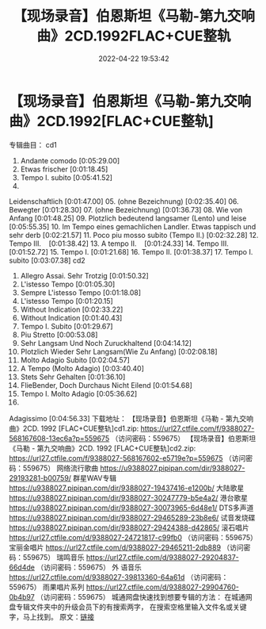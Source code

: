 ﻿---
title: 【现场录音】伯恩斯坦《马勒-第九交响曲》2CD.1992FLAC+CUE整轨
date: 2022-04-22 19:53:42
categories: 古典音乐、新世纪、纯音雅乐
tags: 纯音乐
---
# 【现场录音】伯恩斯坦《马勒-第九交响曲》2CD.1992[FLAC+CUE整轨]

专辑曲目：
cd1
01. Andante
comodo
[0:05:29.00]
02. Etwas
frischer
[0:01:18.45]
03. Tempo I.
subito
[0:05:41.52]
04.
Leidenschaftlich
[0:01:47.00]
05. (ohne
Bezeichnung)
[0:02:35.40]
06. Bewegter
[0:01:28.30]
07. (ohne
Bezeichnung)
[0:01:36.73]
08. Wie von
Anfang
[0:01:48.25]
09. Plotzlich bedeutend
langsamer (Lento) und leise
[0:05:55.35]
10. Im Tempo eines gemachlichen
Landler. Etwas tappisch und sehr derb
[0:02:21.57]
11. Poco piu mosso subito
(Tempo II.)
[0:02:32.28]
12. Tempo
III.    [0:01:38.42]
13. A tempo
II.    [0:01:24.33]
14. Tempo
III.    [0:01:52.72]
15. Tempo I.
[0:01:21.68]
16. Tempo II.
[0:01:38.37]
17. Tempo I.
subito
[0:03:07.38]
cd2
01. Allegro Assai. Sehr
Trotzig
[0:01:50.32]
02. L'istesso
Tempo
[0:01:05.30]
03. Sempre L'istesso
Tempo
[0:01:18.08]
04. L'istesso
Tempo
[0:01:20.15]
05. Without
Indication
[0:02:33.22]
06. Without
Indication
[0:01:40.43]
07. Tempo I.
Subito
[0:01:29.67]
08. Piu
Stretto
[0:00:53.08]
09. Sehr Langsam Und Noch
Zuruckhaltend
[0:04:14.12]
10. Plotzlich Wieder Sehr
Langsam(Wie Zu Anfang)
[0:02:08.18]
11. Molto Adagio
Subito
[0:02:04.57]
12. A Tempo (Molto
Adagio)
[0:03:40.40]
13. Stets Sehr
Gehalten
[0:01:36.10]
14. FlieBender, Doch Durchaus
Nicht Eilend
[0:01:54.68]
15. Tempo I. Molto
Adagio
[0:05:36.62]
16.
Adagissimo
[0:04:56.33]
下载地址：
【现场录音】伯恩斯坦《马勒 - 第九交响曲》2CD. 1992 [FLAC+CUE整轨]cd1.zip: https://url27.ctfile.com/f/9388027-568167608-13ec6a?p=559675
（访问密码：559675）
【现场录音】伯恩斯坦《马勒 - 第九交响曲》2CD. 1992 [FLAC+CUE整轨]cd2.zip: https://url27.ctfile.com/f/9388027-568167602-e5719e?p=559675
（访问密码：559675）
网络流行歌曲
https://u9388027.pipipan.com/dir/9388027-29193281-b00759/
群星WAV专辑
https://u9388027.pipipan.com/dir/9388027-19437416-e1200b/
大陆歌星
https://u9388027.pipipan.com/dir/9388027-30247779-b5e4a2/
港台歌星
https://u9388027.pipipan.com/dir/9388027-30073965-6d48e1/
DTS多声道
https://u9388027.pipipan.com/dir/9388027-29465289-23b8e6/
试音发烧碟
https://u9388027.pipipan.com/dir/9388027-29424388-d42865/
滚石唱片
https://url27.ctfile.com/d/9388027-24721817-c99fb0
（访问密码：559675）
宝丽金唱片
https://url27.ctfile.com/d/9388027-29465211-2db889
（访问密码：559675）
瑞鸣音乐
https://url27.ctfile.com/d/9388027-29204837-66d4de
（访问密码：559675）
外
语音乐
https://url27.ctfile.com/d/9388027-39813360-64a61d
（访问密码：559675）
雨果唱片系列
https://url27.ctfile.com/d/9388027-29904760-0b4b97
（访问密码：559675）
城通网盘快速找到想要专辑的方法：
在城通网盘专辑文件夹中的升级会员下的有搜索两字，
在搜索空格里输入文件名或关键字，马上找到。
原文：[链接](https://blog.sina.com.cn/s/blog_1647c7e7601030wsr.html)